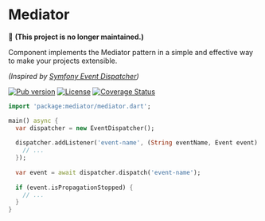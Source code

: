 Mediator
========

🚫 **(This project is no longer maintained.)**

Component implements the Mediator pattern in a simple and effective way to make your projects extensible.

_(Inspired by [Symfony Event Dispatcher][1])_

[![Pub version](https://img.shields.io/pub/v/mediator.svg)](https://pub.dartlang.org/packages/mediator)
[![License](https://img.shields.io/badge/license-MIT-blue.svg)](https://github.com/Dartiny/mediator/blob/master/LICENSE)
[![Coverage Status](https://coveralls.io/repos/Dartiny/mediator/badge.svg?branch=master&service=github)](https://coveralls.io/github/Dartiny/mediator?branch=master)

```dart
import 'package:mediator/mediator.dart';

main() async {
  var dispatcher = new EventDispatcher();
  
  dispatcher.addListener('event-name', (String eventName, Event event) async {
  	// ...
  });
  
  var event = await dispatcher.dispatch('event-name');
  
  if (event.isPropagationStopped) {
    // ...
  }
}
```

[1]: https://github.com/symfony/EventDispatcher
